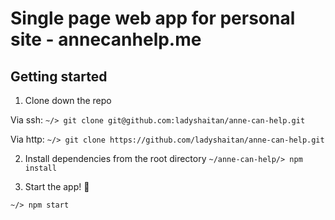 # Single page web app for personal site - annecanhelp.me

## Getting started

1. Clone down the repo

Via ssh:
```~/> git clone git@github.com:ladyshaitan/anne-can-help.git```

Via http:
```~/> git clone https://github.com/ladyshaitan/anne-can-help.git```

2. Install dependencies from the root directory
```~/anne-can-help/> npm install```

3. Start the app! 🚀

```~/> npm start```
